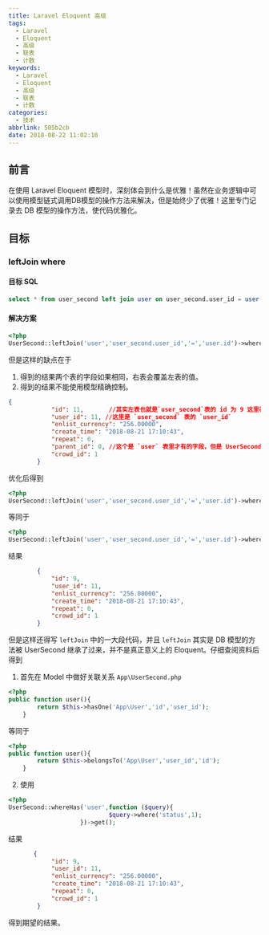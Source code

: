 ```yaml
---
title: Laravel Eloquent 高级
tags:
  - Laravel
  - Eloquent
  - 高级
  - 联表
  - 计数
keywords:
  - Laravel
  - Eloquent
  - 高级
  - 联表
  - 计数
categories:
  - 技术
abbrlink: 505b2cb
date: 2018-08-22 11:02:10
---
```

## 前言
在使用 Laravel Eloquent 模型时，深刻体会到什么是优雅！虽然在业务逻辑中可以使用模型链式调用DB模型的操作方法来解决，但是始终少了优雅！这里专门记录去 DB 模型的操作方法，使代码优雅化。

## 目标

### leftJoin where
#### 目标 SQL
```sql
select * from user_second left join user on user_second.user_id = user.id where user.status = 1
```
#### 解决方案
```php
<?php
UserSecond::leftJoin('user','user_second.user_id','=','user.id')->where('user.status',1)->get();
```
但是这样的缺点在于  
1. 得到的结果两个表的字段如果相同，右表会覆盖左表的值。  
2. 得到的结果不能使用模型精确控制。  
```json
{
            "id": 11,       //其实左表也就是`user_second`表的 id 为 9 这里被 `user` 表的 id 覆盖了
            "user_id": 11, //这里是 `user_second` 表的 `user_id`
            "enlist_currency": "256.00000",
            "create_time": "2018-08-21 17:10:43",
            "repeat": 0,
            "parent_id": 0, //这个是 `user` 表里才有的字段，但是 UserSecond 模型并不期望得到这个结果,但是被添加出来了
            "crowd_id": 1
        }
```
优化后得到
```php
<?php
UserSecond::leftJoin('user','user_second.user_id','=','user.id')->where('user.status',1)->selectRaw('user_second.*')->get();
```
等同于
```php
<?php
UserSecond::leftJoin('user','user_second.user_id','=','user.id')->where('user.status',1)->get(['user_second.*']);
```

结果
```json
        {
            "id": 9,
            "user_id": 11,
            "enlist_currency": "256.00000",
            "create_time": "2018-08-21 17:10:43",
            "repeat": 0,
            "crowd_id": 1
        }
```

但是这样还得写 `leftJoin` 中的一大段代码，并且 `leftJoin` 其实是 DB 模型的方法被 UserSecond 继承了过来，并不是真正意义上的 Eloquent。仔细查阅资料后得到  
1. 首先在 Model 中做好关联关系 `App\UserSecond.php` 
```php
<?php
public function user(){
        return $this->hasOne('App\User','id','user_id');
    }
```
等同于
```php
<?php
public function user(){
        return $this->belongsTo('App\User','user_id','id');
    }
```
2. 使用
```php
<?php
UserSecond::whereHas('user',function ($query){
                            $query->where('status',1);
                    })->get();
```
结果
```json
       {
            "id": 9,
            "user_id": 11,
            "enlist_currency": "256.00000",
            "create_time": "2018-08-21 17:10:43",
            "repeat": 0,
            "crowd_id": 1
        }
```
得到期望的结果。
